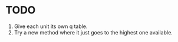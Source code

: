 # TODO

1. Give each unit its own q table.
2. Try a new method where it just goes to the highest one available.
